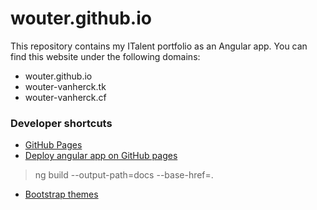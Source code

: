 # wouter.github.io
This repository contains my ITalent portfolio as an Angular app. You can find this website under the following domains:
- wouter.github.io
- wouter-vanherck.tk
- wouter-vanherck.cf

### Developer shortcuts

- [GitHub Pages](https://pages.github.com/)
- [Deploy angular app on GitHub pages](http://blog.tmtk.net/post/2017-01-13-how-to-deploy-angular-app-on-github-pages/)
> ng build --output-path=docs --base-href=.
- [Bootstrap themes](https://startbootstrap.com/)
